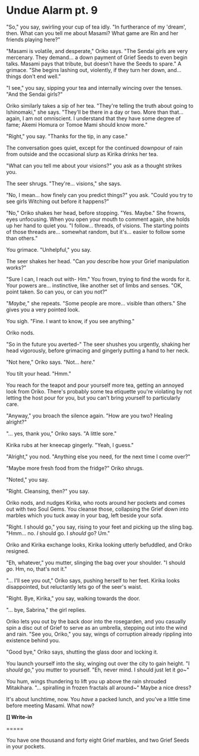 # Undue Alarm pt. 9

"So," you say, swirling your cup of tea idly. "In furtherance of my 'dream', then. What can you tell me about Masami? What game are Rin and her friends playing here?"

"Masami is volatile, and desperate," Oriko says. "The Sendai girls are very mercenary. They demand... a down payment of Grief Seeds to even begin talks. Masami pays that tribute, but doesn't have the Seeds to spare." A grimace. "She begins lashing out, violently, if they turn her down, and... things don't end well."

"I see," you say, sipping your tea and internally wincing over the tenses. "And the Sendai girls?"

Oriko similarly takes a sip of her tea. "They're telling the truth about going to Ishinomaki," she says. "They'll be there in a day or two. More than that... again, I am not omniscient. I understand that they have some degree of fame; Akemi Homura or Tomoe Mami should know more."

"Right," you say. "Thanks for the tip, in any case."

The conversation goes quiet, except for the continued downpour of rain from outside and the occasional slurp as Kirika drinks her tea.

"What can you tell me about your visions?" you ask as a thought strikes you.

The seer shrugs. "They're... visions," she says.

"No, I mean... how finely can you predict things?" you ask. "Could you try to see girls Witching out before it happens?"

"No," Oriko shakes her head, before stopping. "Yes. Maybe." She frowns, eyes unfocusing. When you open your mouth to comment again, she holds up her hand to quiet you. "I follow\... threads, of visions. The starting points of those threads are... somewhat random, but it's... easier to follow some than others."

You grimace. "Unhelpful," you say.

The seer shakes her head. "Can *you* describe how your Grief manipulation works?"

"Sure I can, I reach out with- Hm." You frown, trying to find the words for it. Your powers are... instinctive, like another set of limbs and senses. "OK, point taken. So can you, or can you not?"

"*Maybe,*" she repeats. "Some people are more... visible than others." She gives you a very pointed look.

You sigh. "Fine. I want to know, if you see anything."

Oriko nods.

"So in the future you averted-" The seer shushes you urgently, shaking her head vigorously, before grimacing and gingerly putting a hand to her neck.

"Not here," Oriko says. "Not... *here*."

You tilt your head. "Hmm."

You reach for the teapot and pour yourself more tea, getting an annoyed look from Oriko. There's probably some tea etiquette you're violating by not letting the host pour for you, but you can't bring yourself to particularly care.

"Anyway," you broach the silence again. "How are you two? Healing alright?"

"... yes, thank you," Oriko says. "A little sore."

Kirika rubs at her kneecap gingerly. "Yeah, I guess."

"Alright," you nod. "Anything else you need, for the next time I come over?"

"Maybe more fresh food from the fridge?" Oriko shrugs.

"Noted," you say.

"Right. Cleansing, then?" you say.

Oriko nods, and nudges Kirika, who roots around her pockets and comes out with two Soul Gems. You cleanse those, collapsing the Grief down into marbles which you tuck away in your bag, left beside your sofa.

"Right. I should go," you say, rising to your feet and picking up the sling bag. "Hmm... no. *I* should go. I *should* go? Um."

Oriko and Kirika exchange looks, Kirika looking utterly befuddled, and Oriko resigned.

"Eh, whatever," you mutter, slinging the bag over your shoulder. "I should *go*. Hm, no, that's not it."

"... I'll see you out," Oriko says, pushing herself to her feet. Kirika looks disappointed, but reluctantly lets go of the seer's waist.

"Right. Bye, Kirika," you say, walking towards the door.

"... bye, Sabrina," the girl replies.

Oriko lets you out by the back door into the rosegarden, and you casually spin a disc out of Grief to serve as an umbrella, stepping out into the wind and rain. "See you, Oriko," you say, wings of corruption already rippling into existence behind you.

"Good bye," Oriko says, shutting the glass door and locking it.

You launch yourself into the sky, winging out over the city to gain height. "I sh*ould* go," you mutter to yourself. "Eh, never mind. I should just let it *go\~*"

You hum, wings thundering to lift you up above the rain shrouded Mitakihara. "... spiralling in frozen fractals all around\~" Maybe a nice dress?

It's about lunchtime, now. You *have* a packed lunch, and you've a little time before meeting Masami. What now?

**\[] Write-in**

\=====​

You have one thousand and forty eight Grief marbles, and two Grief Seeds in your pockets.
